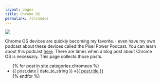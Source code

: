 ```yaml
---
layout: pages
title: Chrome OS
permalink: /chromeos
---
```


<img class="category" src="http://www.stevencombs.com/images/design/chromeos.svg" />

Chrome OS devices are quickly becoming my favorite. I even have my own podcast about these devices called the Pixel Power Podcast. You can learn about this podcast [here](https://www.pixelpowerpodcast.com). There are times when a blog post about Chrome OS is necessary. This page collects those posts.

<ul id="blog-posts" class="posts">
{% for post in site.categories.chromeos %}
    <li><span>{{ post.date | date_to_string }} &raquo;</span><a href="{{ post.url }}">{{ post.title }}</a></li>
{% endfor %}
</ul>
